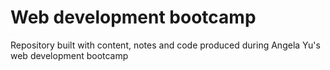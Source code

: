 # Web development bootcamp
Repository built with content, notes and code produced during Angela Yu's web development bootcamp